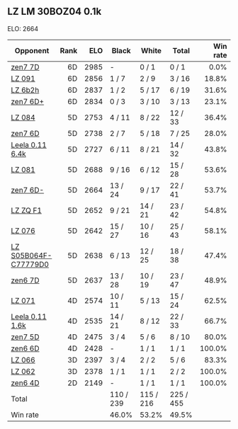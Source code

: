 ## LZ LM 30BOZ04 0.1k ##

ELO: 2664

Opponent | Rank | ELO | Black | White | Total | Win rate
---------|-----:|----:|-------|-------|-------|-------:
[zen7 7D](zen7%207D.md) | 6D | 2985 | - | 0 / 1 | 0 / 1 | 0.0%
[LZ 091](LZ%20091.md) | 6D | 2856 | 1 / 7 | 2 / 9 | 3 / 16 | 18.8%
[LZ 6b2h](LZ%206b2h.md) | 6D | 2837 | 1 / 2 | 5 / 17 | 6 / 19 | 31.6%
[zen7 6D+](zen7%206D+.md) | 6D | 2834 | 0 / 3 | 3 / 10 | 3 / 13 | 23.1%
[LZ 084](LZ%20084.md) | 5D | 2753 | 4 / 11 | 8 / 22 | 12 / 33 | 36.4%
[zen7 6D](zen7%206D.md) | 5D | 2738 | 2 / 7 | 5 / 18 | 7 / 25 | 28.0%
[Leela 0.11 6.4k](Leela%200.11%206.4k.md) | 5D | 2727 | 6 / 11 | 8 / 21 | 14 / 32 | 43.8%
[LZ 081](LZ%20081.md) | 5D | 2688 | 9 / 16 | 6 / 12 | 15 / 28 | 53.6%
[zen7 6D-](zen7%206D-.md) | 5D | 2664 | 13 / 24 | 9 / 17 | 22 / 41 | 53.7%
[LZ ZQ F1](LZ%20ZQ%20F1.md) | 5D | 2652 | 9 / 21 | 14 / 21 | 23 / 42 | 54.8%
[LZ 076](LZ%20076.md) | 5D | 2642 | 15 / 27 | 10 / 16 | 25 / 43 | 58.1%
[LZ S05B064F-C77779D0](LZ%20S05B064F-C77779D0.md) | 5D | 2638 | 6 / 13 | 12 / 25 | 18 / 38 | 47.4%
[zen6 7D](zen6%207D.md) | 5D | 2637 | 13 / 28 | 10 / 19 | 23 / 47 | 48.9%
[LZ 071](LZ%20071.md) | 4D | 2574 | 10 / 11 | 5 / 13 | 15 / 24 | 62.5%
[Leela 0.11 1.6k](Leela%200.11%201.6k.md) | 4D | 2535 | 14 / 21 | 8 / 12 | 22 / 33 | 66.7%
[zen7 5D](zen7%205D.md) | 4D | 2475 | 3 / 4 | 5 / 6 | 8 / 10 | 80.0%
[zen6 6D](zen6%206D.md) | 4D | 2428 | - | 1 / 1 | 1 / 1 | 100.0%
[LZ 066](LZ%20066.md) | 3D | 2397 | 3 / 4 | 2 / 2 | 5 / 6 | 83.3%
[LZ 062](LZ%20062.md) | 3D | 2378 | 1 / 1 | 1 / 1 | 2 / 2 | 100.0%
[zen6 4D](zen6%204D.md) | 2D | 2149 | - | 1 / 1 | 1 / 1 | 100.0%
Total | | | 110 / 239 | 115 / 216 | 225 / 455 | 
Win rate| | | 46.0% | 53.2% | 49.5% | 
